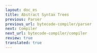 ```yaml
---
layout: doc_es
title: Abstract Syntax Trees
previous: Parser
previous_url: bytecode-compiler/parser
next: Compiler
next_url: bytecode-compiler/compiler
review: true
translated: true
---
```

